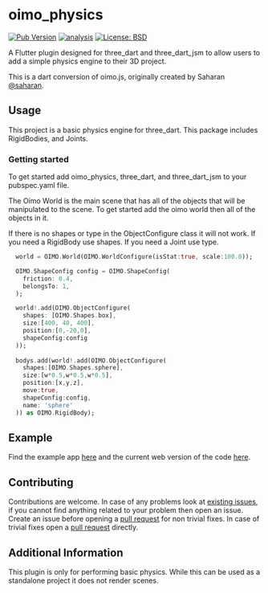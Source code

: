 # oimo\_physics

[![Pub Version](https://img.shields.io/pub/v/oimo_physics)](https://pub.dev/packages/oimo_physics)
[![analysis](https://github.com/Knightro63/oimo_physics/actions/workflows/flutter.yml/badge.svg)](https://github.com/Knightro63/oimo_physics/actions/)
[![License: BSD](https://img.shields.io/badge/license-BSD-purple.svg)](https://opensource.org/licenses/BSD)

A Flutter plugin designed for three_dart and three_dart_jsm to allow users to add a simple physics engine to their 3D  project.

This is a dart conversion of oimo.js, originally created by Saharan [@saharan](https://github.com/saharan).

## Usage

This project is a basic physics engine for three_dart. This package includes RigidBodies, and Joints.

### Getting started

To get started add oimo_physics, three_dart, and three_dart_jsm to your pubspec.yaml file.

The Oimo World is the main scene that has all of the objects that will be manipulated to the scene. To get started add the oimo world then all of the objects in it.

If there is no shapes or type in the ObjectConfigure class it will not work. If you need a RigidBody use shapes. If you need a Joint use type.

```dart
  world = OIMO.World(OIMO.WorldConfigure(isStat:true, scale:100.0));

  OIMO.ShapeConfig config = OIMO.ShapeConfig(
    friction: 0.4,
    belongsTo: 1,
  );

  world!.add(OIMO.ObjectConfigure(
    shapes: [OIMO.Shapes.box],
    size:[400, 40, 400], 
    position:[0,-20,0], 
    shapeConfig:config
  ));
  
  bodys.add(world!.add(OIMO.ObjectConfigure(
    shapes:[OIMO.Shapes.sphere], 
    size:[w*0.5,w*0.5,w*0.5], 
    position:[x,y,z], 
    move:true, 
    shapeConfig:config,
    name: 'sphere'
  )) as OIMO.RigidBody);
```

## Example

Find the example app [here](https://github.com/Knightro63/oimo_physics/tree/main/example) and the current web version of the code [here](https://knightro63.github.io/oimo_physics/).

## Contributing

Contributions are welcome.
In case of any problems look at [existing issues](https://github.com/Knightro63/oimo_physics/issues), if you cannot find anything related to your problem then open an issue.
Create an issue before opening a [pull request](https://github.com/Knightro63/oimo_physics/pulls) for non trivial fixes.
In case of trivial fixes open a [pull request](https://github.com/Knightro63/oimo_physics/pulls) directly.

## Additional Information

This plugin is only for performing basic physics. While this can be used as a standalone project it does not render scenes.
